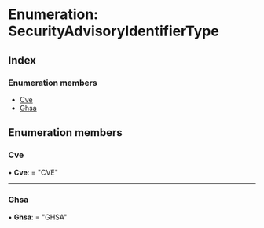 
# Enumeration: SecurityAdvisoryIdentifierType

## Index

### Enumeration members

* [Cve](securityadvisoryidentifiertype.md#cve)
* [Ghsa](securityadvisoryidentifiertype.md#ghsa)

## Enumeration members

###  Cve

• **Cve**: = "CVE"

___

###  Ghsa

• **Ghsa**: = "GHSA"
